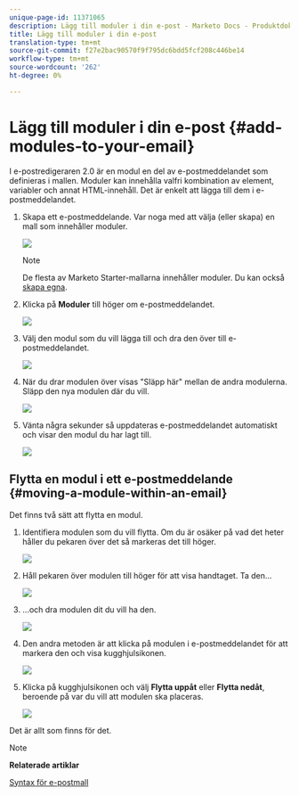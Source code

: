 ```yaml
---
unique-page-id: 11371065
description: Lägg till moduler i din e-post - Marketo Docs - Produktdokumentation
title: Lägg till moduler i din e-post
translation-type: tm+mt
source-git-commit: f27e2bac90570f9f795dc6bdd5fcf208c446be14
workflow-type: tm+mt
source-wordcount: '262'
ht-degree: 0%

---
```



# Lägg till moduler i din e-post {#add-modules-to-your-email}

I e-postredigeraren 2.0 är en modul en del av e-postmeddelandet som definieras i mallen. Moduler kan innehålla valfri kombination av element, variabler och annat HTML-innehåll. Det är enkelt att lägga till dem i e-postmeddelandet.

1. Skapa ett e-postmeddelande. Var noga med att välja (eller skapa) en mall som innehåller moduler.

   ![](assets/one-1.png)

   >[!NOTE]
   >
   >De flesta av Marketo Starter-mallarna innehåller moduler. Du kan också [skapa egna](http://docs.marketo.com/display/DOCS/Email+Template+Syntax#EmailTemplateSyntax-Modules).

1. Klicka på **Moduler** till höger om e-postmeddelandet.

   ![](assets/two-3.png)

1. Välj den modul som du vill lägga till och dra den över till e-postmeddelandet.

   ![](assets/three-3.png)

1. När du drar modulen över visas &quot;Släpp här&quot; mellan de andra modulerna. Släpp den nya modulen där du vill.

   ![](assets/four-2.png)

1. Vänta några sekunder så uppdateras e-postmeddelandet automatiskt och visar den modul du har lagt till.

   ![](assets/five-3.png)

## Flytta en modul i ett e-postmeddelande {#moving-a-module-within-an-email}

Det finns två sätt att flytta en modul.

1. Identifiera modulen som du vill flytta. Om du är osäker på vad det heter håller du pekaren över det så markeras det till höger.

   ![](assets/six-2.png)

1. Håll pekaren över modulen till höger för att visa handtaget. Ta den...

   ![](assets/seven-2.png)

1. ...och dra modulen dit du vill ha den.

   ![](assets/eight-2.png)

1. Den andra metoden är att klicka på modulen i e-postmeddelandet för att markera den och visa kugghjulsikonen.

   ![](assets/nine-2.png)

1. Klicka på kugghjulsikonen och välj **Flytta uppåt** eller **Flytta nedåt**, beroende på var du vill att modulen ska placeras.

   ![](assets/ten-2.png)

Det är allt som finns för det.

>[!NOTE]
>
>**Relaterade artiklar**
>
>[Syntax för e-postmall](email-template-syntax.md)

